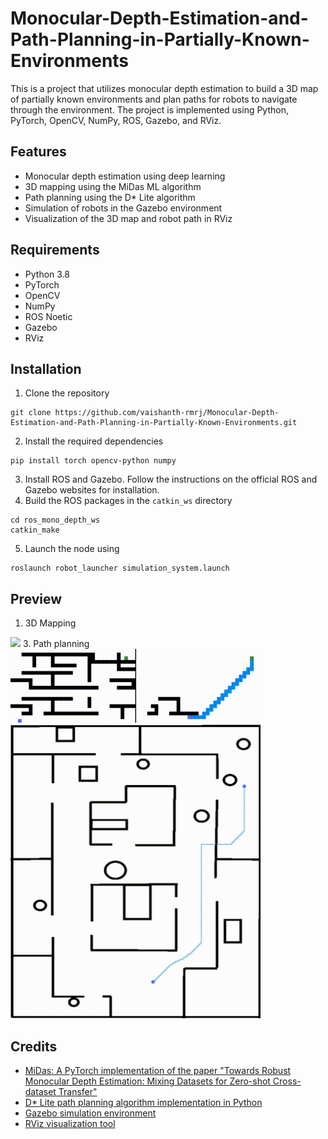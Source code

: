 # Monocular-Depth-Estimation-and-Path-Planning-in-Partially-Known-Environments

This is a project that utilizes monocular depth estimation to build a 3D map of partially known environments and plan paths for robots to navigate through the environment. The project is implemented using Python, PyTorch, OpenCV, NumPy, ROS, Gazebo, and RViz.

## Features
- Monocular depth estimation using deep learning
- 3D mapping using the MiDas ML algorithm
- Path planning using the D* Lite algorithm
- Simulation of robots in the Gazebo environment
- Visualization of the 3D map and robot path in RViz

## Requirements
- Python 3.8
- PyTorch
- OpenCV
- NumPy
- ROS Noetic
- Gazebo
- RViz

## Installation
1. Clone the repository

```
git clone https://github.com/vaishanth-rmrj/Monocular-Depth-Estimation-and-Path-Planning-in-Partially-Known-Environments.git
```

2. Install the required dependencies
```
pip install torch opencv-python numpy
```

3. Install ROS and Gazebo. Follow the instructions on the official ROS and Gazebo websites for installation.
4. Build the ROS packages in the `catkin_ws` directory

```
cd ros_mono_depth_ws
catkin_make
```

5. Launch the node using
```
roslaunch robot_launcher simulation_system.launch
```

## Preview
1. 3D Mapping 
<img src="https://github.com/vaishanth-rmrj/Monocular-Depth-Estimation-and-Path-Planning-in-Partially-Known-Environments/blob/main/git_extras/3d_mapping.gif" />
3. Path planning
<img src="https://github.com/vaishanth-rmrj/Monocular-Depth-Estimation-and-Path-Planning-in-Partially-Known-Environments/blob/main/git_extras/grid_map_path_planning.gif" width=400px />
<img src="https://github.com/vaishanth-rmrj/Monocular-Depth-Estimation-and-Path-Planning-in-Partially-Known-Environments/blob/main/git_extras/big_map_path_planning.gif" width=400px />

## Credits
- [MiDas: A PyTorch implementation of the paper "Towards Robust Monocular Depth Estimation: Mixing Datasets for Zero-shot Cross-dataset Transfer"](https://github.com/intel-isl/MiDaS)
- [D* Lite path planning algorithm implementation in Python]([https://github.com/PedroHenrique-git/D-Star-Lite](https://github.com/vaishanth-rmrj/Monocular-Depth-Estimation-and-Path-Planning-in-Partially-Known-Environments/tree/main/path_planning_test/d-star-lite))
- [Gazebo simulation environment](http://gazebosim.org/)
- [RViz visualization tool](http://wiki.ros.org/rviz)


